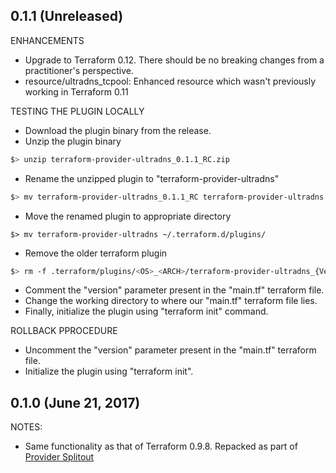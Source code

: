 ## 0.1.1 (Unreleased)

ENHANCEMENTS
* Upgrade to Terraform 0.12. There should be no breaking changes from a practitioner's perspective.
* resource/ultradns_tcpool: Enhanced resource which wasn't previously working in Terraform 0.11

TESTING THE PLUGIN LOCALLY
* Download the plugin binary from the release.
* Unzip the plugin binary
```sh 
$> unzip terraform-provider-ultradns_0.1.1_RC.zip
```
* Rename the unzipped plugin to "terraform-provider-ultradns"
```sh
$> mv terraform-provider-ultradns_0.1.1_RC terraform-provider-ultradns
```
* Move the renamed plugin to appropriate directory
```
$> mv terraform-provider-ultradns ~/.terraform.d/plugins/
```
* Remove the older terraform plugin
```sh
$> rm -f .terraform/plugins/<OS>_<ARCH>/terraform-provider-ultradns_{Version}
```
* Comment the "version" parameter present in the "main.tf" terraform file.
* Change the working directory to where our "main.tf" terraform file lies.
* Finally, initialize the plugin using "terraform init" command.

ROLLBACK PPROCEDURE
* Uncomment  the "version" parameter present in the "main.tf" terraform file.
* Initialize the plugin using "terraform init".


## 0.1.0 (June 21, 2017)

NOTES:

* Same functionality as that of Terraform 0.9.8. Repacked as part of [Provider Splitout](https://www.hashicorp.com/blog/upcoming-provider-changes-in-terraform-0-10/)
